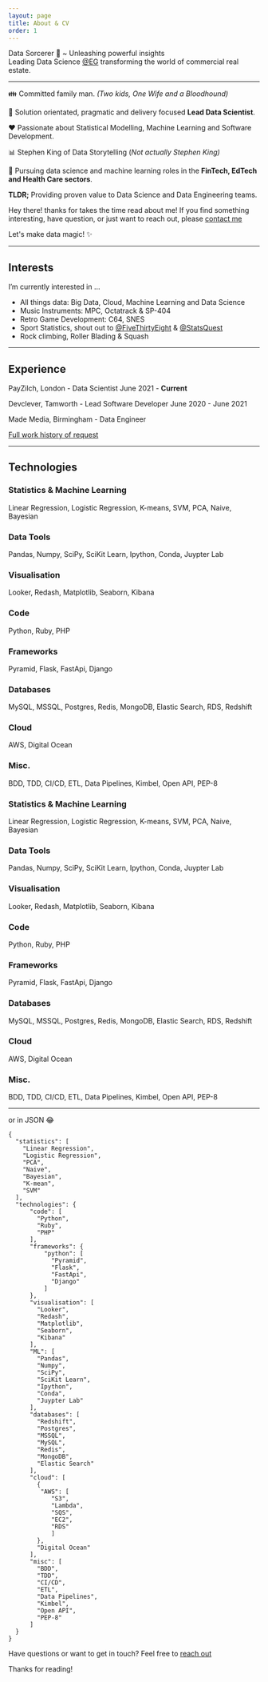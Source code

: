 ```yaml
---
layout: page
title: About & CV
order: 1 
---
```


<p class="message">
Data Sorcerer 🧙 ~ Unleashing powerful insights<br> 
Leading Data Science <a href="https://twitter.com/EGPropertyNews">@EG</a> transforming the world of commercial real estate.<br> 
</p>

---

👪 Committed family man. *(Two kids, One Wife and a Bloodhound)*

🔧 Solution orientated, pragmatic and delivery focused **Lead Data Scientist**. 

❤️ Passionate about Statistical Modelling, Machine Learning and Software Development. 

📊 Stephen King of Data Storytelling (*Not actually Stephen King)*

🧮 Pursuing data science and machine learning roles in the **FinTech, EdTech and Health Care sectors**. 

**TLDR;** Providing proven value to Data Science and Data Engineering teams. 

<p class="message">
  Hey there! thanks for takes the time read about me! If you find something interesting, have question,
	or just want to reach out, please <a href="contact">contact me</a> 
</p>

Let's make data magic! ✨

---
## Interests

I’m currently interested in ...

  - All things data: Big Data, Cloud, Machine Learning and Data Science
  - Music Instruments: MPC, Octatrack & SP-404
  - Retro Game Development: C64, SNES 
  - Sport Statistics, shout out to [@FiveThirtyEight](https://twitter.com/FiveThirtyEight) & [@StatsQuest](https://twitter.com/hashtag/statsquest)
  - Rock climbing, Roller Blading & Squash 
  
  
---

## Experience

PayZilch, London - Data Scientist June 2021 - **Current**

Devclever, Tamworth - Lead Software Developer June 2020 - June 2021 

Made Media, Birmingham - Data Engineer 

[Full work history of request](contact)


---

## Technologies

### Statistics & Machine Learning
Linear Regression, Logistic Regression, K-means, SVM, PCA, Naive, Bayesian

### Data Tools
Pandas, Numpy, SciPy, SciKit Learn, Ipython, Conda, Juypter Lab 

### Visualisation 
Looker, Redash, Matplotlib, Seaborn, Kibana 

### Code 
Python, Ruby, PHP

### Frameworks 
Pyramid, Flask, FastApi,  Django

### Databases 
MySQL, MSSQL, Postgres, Redis, MongoDB, Elastic Search, RDS, Redshift 

### Cloud 
AWS, Digital Ocean 

### Misc. 
BDD, TDD, CI/CD, ETL, Data Pipelines, Kimbel, Open API, PEP-8 

### Statistics & Machine Learning
Linear Regression, Logistic Regression, K-means, SVM, PCA, Naive, Bayesian

### Data Tools
Pandas, Numpy, SciPy, SciKit Learn, Ipython, Conda, Juypter Lab 

### Visualisation 
Looker, Redash, Matplotlib, Seaborn, Kibana 

### Code 
Python, Ruby, PHP

### Frameworks 
Pyramid, Flask, FastApi,  Django

### Databases 
MySQL, MSSQL, Postgres, Redis, MongoDB, Elastic Search, RDS, Redshift 

### Cloud 
AWS, Digital Ocean 

### Misc. 
BDD, TDD, CI/CD, ETL, Data Pipelines, Kimbel, Open API, PEP-8 

---

or in JSON 😂

```
{
  "statistics": [
    "Linear Regression", 
    "Logistic Regression", 
    "PCA", 
    "Naive",
    "Bayesian",
    "K-mean",
    "SVM"
  ],
  "technologies": {
      "code": [
        "Python", 
        "Ruby",
        "PHP"
      ],
      "frameworks": {
          "python": [
            "Pyramid", 
            "Flask",
            "FastApi", 
            "Django"
          ]
      },
      "visualisation": [
        "Looker", 
        "Redash",
        "Matplotlib",
        "Seaborn", 
        "Kibana" 
      ], 
      "ML": [
        "Pandas", 
        "Numpy", 
        "SciPy", 
        "SciKit Learn", 
        "Ipython", 
        "Conda", 
        "Juypter Lab" 
      ],
      "databases": [
        "Redshift", 
        "Postgres", 
        "MSSQL", 
        "MySQL", 
        "Redis", 
        "MongoDB",
        "Elastic Search" 
      ],
      "cloud": [
        {
         "AWS": [
            "S3",
            "Lambda",
            "SQS",
            "EC2",
            "RDS"
            ]
        },
        "Digital Ocean" 
      ],
      "misc": [
        "BDD", 
        "TDD", 
        "CI/CD", 
        "ETL", 
        "Data Pipelines", 
        "Kimbel", 
        "Open API", 
        "PEP-8" 
      ]
  }
}
```

Have questions or want to get in touch? Feel free to [reach out](contact.html) 



Thanks for reading!
